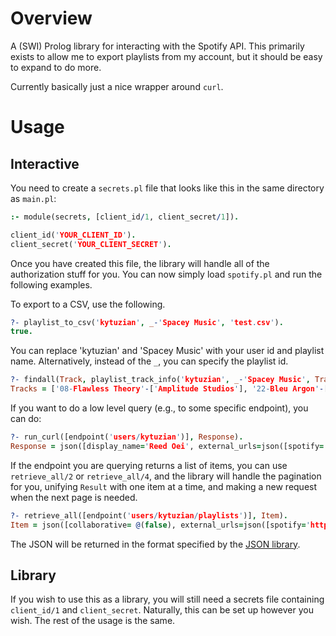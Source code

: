 # Overview

A (SWI) Prolog library for interacting with the Spotify API.
This primarily exists to allow me to export playlists from my account, but it should be easy to expand to do more.

Currently basically just a nice wrapper around `curl`.

# Usage

## Interactive

You need to create a `secrets.pl` file that looks like this in the same directory as `main.pl`:

```prolog
:- module(secrets, [client_id/1, client_secret/1]).

client_id('YOUR_CLIENT_ID').
client_secret('YOUR_CLIENT_SECRET').
```

Once you have created this file, the library will handle all of the authorization stuff for you.
You can now simply load `spotify.pl` and run the following examples.

To export to a CSV, use the following.
```prolog
?- playlist_to_csv('kytuzian', _-'Spacey Music', 'test.csv').
true.
```

You can replace 'kytuzian' and 'Spacey Music' with your user id and playlist name.
Alternatively, instead of the `_`, you can specify the playlist id.

```prolog
?- findall(Track, playlist_track_info('kytuzian', _-'Spacey Music', Track), Tracks).
Tracks = ['08-Flawless Theory'-['Amplitude Studios'], '22-Bleu Argon'-['FlyByNo'], 'Ascolta'-['Ludovico Einaudi'], 'Sigur 3 (Untitled)'-['Sigur Rós'], 'Individuation'-['Eluvium'], 'Perfect Neglect In A Field Of Statues'-['Eluvium'], 'Strangeworks'-['Eluvium'], 'Fugue State'-[...], ... - ...|...].
```

If you want to do a low level query (e.g., to some specific endpoint), you can do:

```prolog
?- run_curl([endpoint('users/kytuzian')], Response).
Response = json([display_name='Reed Oei', external_urls=json([spotify='https://open.spotify.com/user/kytuzian']), followers=json([href= @(null), total=6]), href='https://api.spotify.com/v1/users/kytuzian', id=kytuzian, images=[json(...)], type=user, ... = ...]).
```

If the endpoint you are querying returns a list of items, you can use `retrieve_all/2` or `retrieve_all/4`, and the library will handle the pagination for you, unifying `Result` with one item at a time, and making a new request when the next page is needed.

```prolog
?- retrieve_all([endpoint('users/kytuzian/playlists')], Item).
Item = json([collaborative= @(false), external_urls=json([spotify='https://open.spotify.com/playlist/299scdzrJvmXJuD1QZNaGi']), href='https://api.spotify.com/v1/playlists/299scdzrJvmXJuD1QZNaGi', id='299scdzrJvmXJuD1QZNaGi', images=[json([...|...])], name='Dark Morph – Dark Morph', owner=json(...), ... = ...|...]) .
```

The JSON will be returned in the format specified by the [JSON library](https://www.swi-prolog.org/pldoc/man?section=jsonsupport).

## Library

If you wish to use this as a library, you will still need a secrets file containing `client_id/1` and `client_secret`.
Naturally, this can be set up however you wish.
The rest of the usage is the same.

